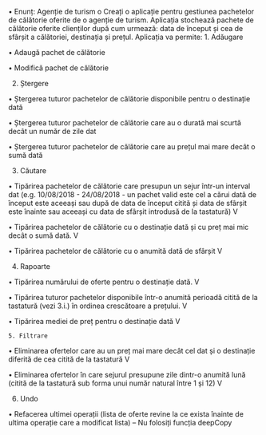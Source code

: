 •	Enunț: 
  Agenție de turism
o	Creați o aplicație pentru gestiunea pachetelor de călătorie oferite de o agenție de turism. Aplicația stochează pachete de călătorie oferite clienților după cum urmează: data de început și cea de sfârșit a călătoriei, destinația și prețul. Aplicația va permite: 
	1. Adăugare 

•	Adaugă pachet de călătorie  

•	Modifică pachet de călătorie 
	
  2. Ștergere 

•	Ștergerea tuturor pachetelor de călătorie disponibile pentru o destinație dată 

•	Ștergerea tuturor pachetelor de călătorie care au o durată mai scurtă decât un număr de zile dat 

•	Ștergerea tuturor pachetelor de călătorie care au prețul mai mare decât o sumă dată 
	
  3. Căutare 

•	Tipărirea pachetelor de călătorie care presupun un sejur într-un interval dat (e.g. 10/08/2018 - 24/08/2018 - un pachet valid este cel a cărui dată de început este aceeași sau după de data de început citită și data de sfârșit este înainte sau aceeași cu data de sfârșit introdusă de la tastatură) V

•	Tipărirea pachetelor de călătorie cu o destinație dată și cu preț mai mic decât o sumă dată. V

•	Tipărirea pachetelor de călătorie cu o anumită dată de sfârșit V
	
  4. Rapoarte 

•	Tipărirea numărului de oferte pentru o destinație dată. V

•	Tipărirea tuturor pachetelor disponibile într-o anumită perioadă citită de la tastatură (vezi 3.i.) în ordinea crescătoare a prețului. V

•	Tipărirea mediei de preț pentru o destinație dată V

	5. Filtrare 

•	Eliminarea ofertelor care au un preț mai mare decât cel dat și o destinație diferită de cea citită de la tastatură V

•	Eliminarea ofertelor în care sejurul presupune zile dintr-o anumită lună (citită de la tastatură sub forma unui număr natural între 1 și 12) V
	
  6. Undo 

•	Refacerea ultimei operații (lista de oferte revine la ce exista înainte de ultima operație care a modificat lista) – Nu folosiți funcția deepCopy 

